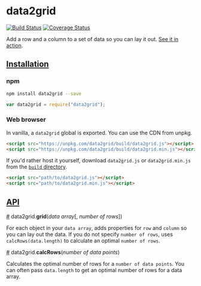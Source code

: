 # data2grid
[![Build Status](https://travis-ci.org/HarryStevens/data2grid.svg?branch=master)](https://travis-ci.org/HarryStevens/data2grid) [![Coverage Status](https://coveralls.io/repos/github/HarryStevens/data2grid/badge.svg?branch=master)](https://coveralls.io/github/HarryStevens/data2grid?branch=master)

Add a row and a column to a set of data so you can lay it out. [See it in action](https://bl.ocks.org/HarryStevens/81e7699d43b2373ba805e23c5eafa21e).

## <a name="installation" href="#installation">Installation</a>

### npm
```bash
npm install data2grid --save
```
```js
var data2grid = require("data2grid");
```

### Web browser

In vanilla, a `data2grid` global is exported. You can use the CDN from unpkg.
```html
<script src="https://unpkg.com/data2grid/build/data2grid.js"></script>
<script src="https://unpkg.com/data2grid/build/data2grid.min.js"></script>
```
If you'd rather host it yourself, download `data2grid.js` or `data2grid.min.js` from the [`build` directory](https://github.com/HarryStevens/data2grid/tree/master/build).
```html
<script src="path/to/data2grid.js"></script>
<script src="path/to/data2grid.min.js"></script>
```

## <a name="api" href="#api">API</a>

<a name="grid" href="#grid">#</a> data2grid.<b>grid</b>(<i>data array</i>[, <i>number of rows</i>])

For each object in your `data array`, adds properties for `row` and `column` so you can lay out the data. If you do not specify `number of rows`, uses `calcRows(data.length)` to calculate an optimal `number of rows`.

<a name="calcRows" href="#calcRows">#</a> data2grid.<b>calcRows</b>(<i>number of data points</i>)

Calculates the optimal number of rows for a `number of data points`. You can often pass `data.length` to get an optimal number of rows for a data array.